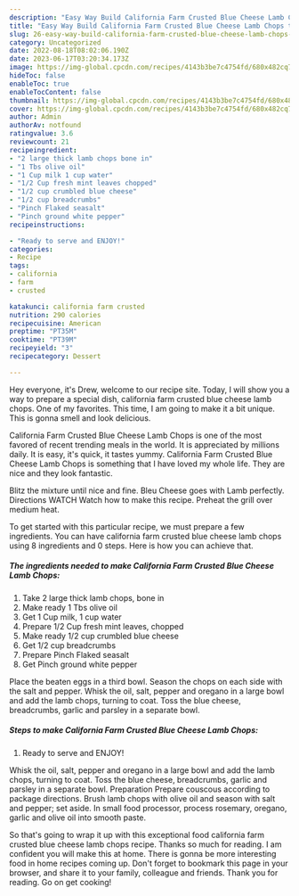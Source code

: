 ```yaml
---
description: "Easy Way Build California Farm Crusted Blue Cheese Lamb Chops the Very Delicious"
title: "Easy Way Build California Farm Crusted Blue Cheese Lamb Chops the Very Delicious"
slug: 26-easy-way-build-california-farm-crusted-blue-cheese-lamb-chops-the-very-delicious
category: Uncategorized
date: 2022-08-18T08:02:06.190Z
date: 2023-06-17T03:20:34.173Z
image: https://img-global.cpcdn.com/recipes/4143b3be7c4754fd/680x482cq70/california-farm-crusted-blue-cheese-lamb-chops-recipe-main-photo.jpg
hideToc: false
enableToc: true
enableTocContent: false
thumbnail: https://img-global.cpcdn.com/recipes/4143b3be7c4754fd/680x482cq70/california-farm-crusted-blue-cheese-lamb-chops-recipe-main-photo.jpg
cover: https://img-global.cpcdn.com/recipes/4143b3be7c4754fd/680x482cq70/california-farm-crusted-blue-cheese-lamb-chops-recipe-main-photo.jpg
author: Admin
authorAv: notfound
ratingvalue: 3.6
reviewcount: 21
recipeingredient:
- "2 large thick lamb chops bone in"
- "1 Tbs olive oil"
- "1 Cup milk 1 cup water"
- "1/2 Cup fresh mint leaves chopped"
- "1/2 cup crumbled blue cheese"
- "1/2 cup breadcrumbs"
- "Pinch Flaked seasalt"
- "Pinch ground white pepper"
recipeinstructions:

- "Ready to serve and ENJOY!"
categories:
- Recipe
tags:
- california
- farm
- crusted

katakunci: california farm crusted 
nutrition: 290 calories
recipecuisine: American
preptime: "PT35M"
cooktime: "PT39M"
recipeyield: "3"
recipecategory: Dessert

---
```



Hey everyone, it's Drew, welcome to our recipe site. Today, I will show you a way to prepare a special dish, california farm crusted blue cheese lamb chops. One of my favorites. This time, I am going to make it a bit unique. This is gonna smell and look delicious.

California Farm Crusted Blue Cheese Lamb Chops is one of the most favored of recent trending meals in the world. It is appreciated by millions daily. It is easy, it's quick, it tastes yummy. California Farm Crusted Blue Cheese Lamb Chops is something that I have loved my whole life. They are nice and they look fantastic.

Blitz the mixture until nice and fine. Bleu Cheese goes with Lamb perfectly. Directions WATCH Watch how to make this recipe. Preheat the grill over medium heat.


To get started with this particular recipe, we must prepare a few ingredients. You can have california farm crusted blue cheese lamb chops using 8 ingredients and 0 steps. Here is how you can achieve that.

<!--inarticleads1-->

##### The ingredients needed to make California Farm Crusted Blue Cheese Lamb Chops:

1. Take 2 large thick lamb chops, bone in
1. Make ready 1 Tbs olive oil
1. Get 1 Cup milk, 1 cup water
1. Prepare 1/2 Cup fresh mint leaves, chopped
1. Make ready 1/2 cup crumbled blue cheese
1. Get 1/2 cup breadcrumbs
1. Prepare Pinch Flaked seasalt
1. Get Pinch ground white pepper


Place the beaten eggs in a third bowl. Season the chops on each side with the salt and pepper. Whisk the oil, salt, pepper and oregano in a large bowl and add the lamb chops, turning to coat. Toss the blue cheese, breadcrumbs, garlic and parsley in a separate bowl. 

<!--inarticleads2-->

##### Steps to make California Farm Crusted Blue Cheese Lamb Chops:


1. Ready to serve and ENJOY!

Whisk the oil, salt, pepper and oregano in a large bowl and add the lamb chops, turning to coat. Toss the blue cheese, breadcrumbs, garlic and parsley in a separate bowl. Preparation Prepare couscous according to package directions. Brush lamb chops with olive oil and season with salt and pepper; set aside. In small food processor, process rosemary, oregano, garlic and olive oil into smooth paste. 

So that's going to wrap it up with this exceptional food california farm crusted blue cheese lamb chops recipe. Thanks so much for reading. I am confident you will make this at home. There is gonna be more interesting food in home recipes coming up. Don't forget to bookmark this page in your browser, and share it to your family, colleague and friends. Thank you for reading. Go on get cooking!
